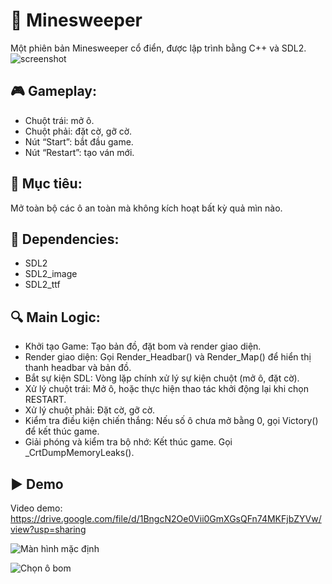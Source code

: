 # 🧨 Minesweeper
Một phiên bản Minesweeper cổ điển, được lập trình bằng C++ và SDL2. 
![screenshot](https://drive.google.com/uc?export=view&id=1bRl4tgS47rMFXpEJrkqJS7VcatkY8Dqq)


**🎮 Gameplay:**
---
- Chuột trái: mở ô.
- Chuột phải: đặt cờ, gỡ cờ.
- Nút “Start”: bắt đầu game.
- Nút “Restart”: tạo ván mới.

**🎯 Mục tiêu:**
---
Mở toàn bộ các ô an toàn mà không kích hoạt bất kỳ quả mìn nào.

**🧱 Dependencies:**
---
- SDL2
- SDL2_image
- SDL2_ttf 

**🔍 Main Logic:**
---
- Khởi tạo Game: Tạo bản đồ, đặt bom và render giao diện.
- Render giao diện: Gọi Render_Headbar() và Render_Map() để hiển thị thanh headbar và bản đồ.
- Bắt sự kiện SDL: Vòng lặp chính xử lý sự kiện chuột (mở ô, đặt cờ).
- Xử lý chuột trái: Mở ô, hoặc thực hiện thao tác khởi động lại khi chọn RESTART.
- Xử lý chuột phải: Đặt cờ, gỡ cờ.
- Kiểm tra điều kiện chiến thắng: Nếu số ô chưa mở bằng 0, gọi Victory() để kết thúc game.
- Giải phóng và kiểm tra bộ nhớ: Kết thúc game. Gọi _CrtDumpMemoryLeaks().

**▶️ Demo**
---
Video demo: https://drive.google.com/file/d/1BngcN2Oe0Vii0GmXGsQFn74MKFjbZYVw/view?usp=sharing

![Màn hình mặc định](https://drive.google.com/uc?export=view&id=169Ow3_gTnip6rdYE6pVltEcdp4nHsB8c)

![Chọn ô bom](https://drive.google.com/uc?export=view&id=1ilI87mGBYPsMaYuiTwUNulGVMNlwdeWo)

